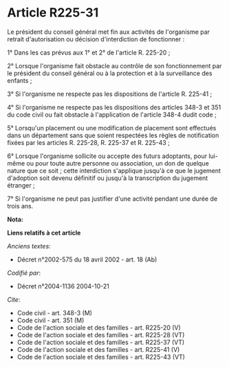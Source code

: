 # Article R225-31

Le président du conseil général met fin aux activités de l'organisme par retrait d'autorisation ou décision d'interdiction de
fonctionner : 

1° Dans les cas prévus aux 1° et 2° de l'article R. 225-20 ; 

2° Lorsque l'organisme fait obstacle au contrôle de son fonctionnement par le président du conseil général ou à la protection
et à la surveillance des enfants ; 

3° Si l'organisme ne respecte pas les dispositions de l'article R. 225-41 ; 

4° Si l'organisme ne respecte pas les dispositions des articles 348-3 et 351 du code civil ou fait obstacle à l'application
de l'article 348-4 dudit code ; 

5° Lorsqu'un placement ou une modification de placement sont effectués dans un département sans que soient respectées les
règles de notification fixées par les articles R. 225-28, R. 225-37 et R. 225-43 ; 

6° Lorsque l'organisme sollicite ou accepte des futurs adoptants, pour lui-même ou pour toute autre personne ou association,
un don de quelque nature que ce soit ; cette interdiction s'applique jusqu'à ce que le jugement d'adoption soit devenu
définitif ou jusqu'à la transcription du jugement étranger ; 

7° Si l'organisme ne peut pas justifier d'une activité pendant une durée de trois ans.

**Nota:**



**Liens relatifs à cet article**

_Anciens textes_:

  - Décret n°2002-575 du 18 avril 2002 - art. 18 (Ab)

_Codifié par_:

  - Décret n°2004-1136 2004-10-21

_Cite_:

  - Code civil - art. 348-3 (M)
  - Code civil - art. 351 (M)
  - Code de l'action sociale et des familles - art. R225-20 (V)
  - Code de l'action sociale et des familles - art. R225-28 (VT)
  - Code de l'action sociale et des familles - art. R225-37 (VT)
  - Code de l'action sociale et des familles - art. R225-41 (V)
  - Code de l'action sociale et des familles - art. R225-43 (VT)
